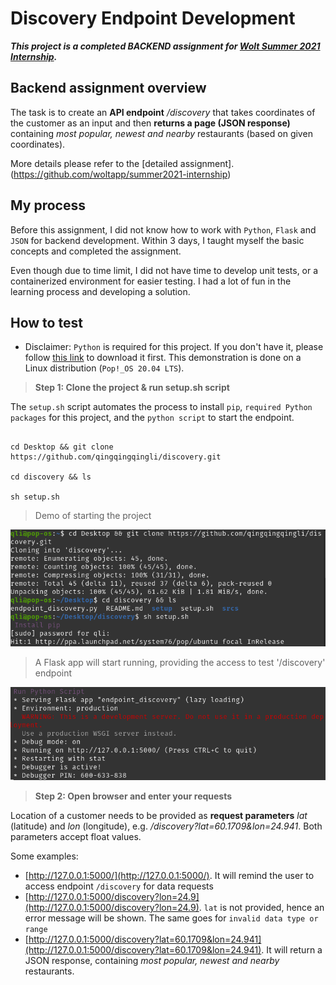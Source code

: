 # Discovery Endpoint Development
***This project is a completed BACKEND assignment for [Wolt Summer 2021 Internship](https://github.com/woltapp/summer2021-internship).***

## Backend assignment overview

The task is to create an **API endpoint** */discovery* that takes coordinates of the customer as an input and then **returns a page (JSON response)** containing *most popular, newest and nearby* restaurants (based on given coordinates).

More details please refer to the [detailed assignment].(https://github.com/woltapp/summer2021-internship)

## My process

Before this assignment, I did not know how to work with `Python`, `Flask` and `JSON` for backend development. Within 3 days, I taught myself the basic concepts and completed the assignment. 

Even though due to time limit, I did not have time to develop unit tests, or a containerized environment for easier testing. I had a lot of fun in the learning process and developing a solution.

## How to test

- Disclaimer: `Python` is required for this project. If you don't have it, please follow [this link](https://www.python.org/downloads/) to download it first. This demonstration is done on a Linux distribution (```Pop!_OS 20.04 LTS```).

> **Step 1: Clone the project & run setup.sh script**

The `setup.sh` script automates the process to install `pip`, `required Python packages` for this project, and the `python script` to start the endpoint.

```shell

cd Desktop && git clone https://github.com/qingqingqingli/discovery.git

cd discovery && ls

sh setup.sh

```

> Demo of starting the project

[![setup_1](https://github.com/qingqingqingli/discovery/blob/main/images/setup_1.png)](https://github.com/qingqingqingli/discovery)

> A Flask app will start running, providing the access to test '/discovery' endpoint

[![setup_2](https://github.com/qingqingqingli/discovery/blob/main/images/setup_2.png)](https://github.com/qingqingqingli/discovery)

> **Step 2: Open browser and enter your requests**

Location of a customer needs to be provided as **request parameters** *lat* (latitude) and *lon* (longitude), e.g. */discovery?lat=60.1709&lon=24.941*. Both parameters accept float values.

Some examples:
- [http://127.0.0.1:5000/](http://127.0.0.1:5000/). It will remind the user to access endpoint `/discovery` for data requests
- [http://127.0.0.1:5000/discovery?lon=24.9](http://127.0.0.1:5000/discovery?lon=24.9). `lat` is not provided, hence an error message will be shown. The same goes for `invalid data type or range`
- [http://127.0.0.1:5000/discovery?lat=60.1709&lon=24.941](http://127.0.0.1:5000/discovery?lat=60.1709&lon=24.941). It will return a JSON response, containing *most popular, newest and nearby* restaurants.